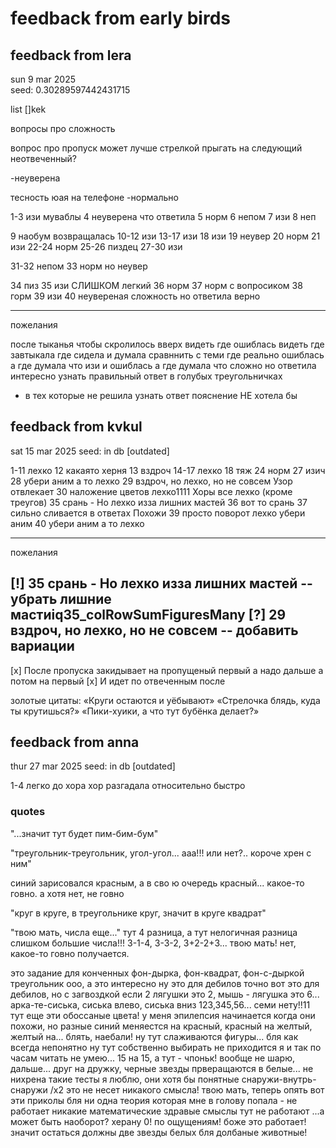 # feedback from early birds

## feedback from lera

sun 9 mar 2025  
seed: 0.30289597442431715

list
[]kek

вопросы про сложность

вопрос про пропуск
может лучше стрелкой прыгать на следующий неотвеченный?

-неуверена

тесность юая на телефоне
-нормально

1-3 изи муваблы
4 неуверена что ответила
5 норм
6 непом
7 изи
8 неп

9 наобум возвращалась
10-12 изи
13-17 изи
18 изи
19 неувер
20 норм
21 изи
22-24 норм
25-26 пиздец
27-30 изи

31-32 непом
33 норм но неувер

34 пиз
35 изи СЛИШКОМ легкий
36 норм
37 норм с вопросиком
38 горм
39 изи
40 неувереная сложность но ответила верно

---

пожелания

после тыканья чтобы скролилось вверх
видеть где ошиблась
видеть где завтыкала
где сидела и думала
сравннить с теми где реально ошиблась
а где думала что изи и ошиблась
а где думала что сложно но ответила
интересно узнать правильный ответ в голубых треугольничках

- в тех которые не решила узнать ответ
  пояснение НЕ хотела бы

## feedback from kvkul

sat 15 mar 2025
seed: in db [outdated]

1-11 лехко
12 какаято херня
13 вздроч
14-17 лехко
18 тяж
24 норм
27 изич
28 убери аним а то лехко
29 вздроч, но лехко, но не совсем
Узор отвлекает
30 наложение цветов лехко1111
Хоры все лехко (кроме треугов)
35 срань - Но лехко изза лишних мастей
36 вот то срань
37 сильно сливается в ответах
Похожи
39 проcто поворот лехко убери аним
40 убери аним а то лехко

---

пожелания

[!] 35 срань - Но лехко изза лишних мастей -- убрать лишние мастиiq35_colRowSumFiguresMany
[?] 29 вздроч, но лехко, но не совсем -- добавить вариации
--
[x] После пропуска закидывает на пропущеный первый а надо дальше а потом на первый
[x] И идет по отвеченным после

золотые цитаты:
«Круги остаются и уёбывают»
«Стрелочка блядь, куда ты крутишься?»
«Пики-хуики, а что тут бубёнка делает?»

## feedback from anna

thur 27 mar 2025
seed: in db [outdated]

1-4 легко до хора
хор разгадала относительно быстро

### quotes

"...значит тут будет пим-бим-бум"

"треугольник-треугольник, угол-угол... ааа!!! или нет?.. короче хрен с ним"

синий зарисовался красным, а в сво ю очередь красный... какое-то говно. а хотя нет, не говно

"круг в круге, в треугольнике круг, значит в круге квадрат"

"твою мать, числа еще..."
тут 4 разница, а тут нелогичная разница
слишком большие числа!!!
3-1-4, 3-3-2, 3+2-2+3... твою мать!
нет, какое-то говно получается.

это задание для конченных
фон-дырка, фон-квадрат, фон-с-дыркой треугольник
ооо, а это интересно
ну это для дебилов точно
вот это для дебилов, но с загвоздкой
если 2 лягушки это 2, мышь - лягушка это 6...
арка-те-сиська, сиська влево, сиська вниз
123,345,56... семи нету!!11
тут еще эти обоссаные цвета!
у меня эпилепсия начинается когда они похожи, но разные
синий меняестся на красный, красный на желтый, желтый на... блять, наебали!
ну тут слаживаются фигуры... бля как всегда непонятно
ну тут собственно выбирать не приходится
я и так по часам читать не умею...
15 на 15, а тут - чпоньк!
вообще не шарю, дальше...
друг на дружку, черные звезды прверащаются в белые... не нихрена
такие тесты я люблю, они хотя бы понятные
снаружи-внутрь-снаружи /х2
это не несет никакого смысла!
твою мать, теперь опять вот эти приколы
бля ни одна теория которая мне в голову попала - не работает
никакие математические здравые смыслы тут не работают
...а может быть наоборот?
херану 0! по ощущениям!
боже это работает! значит остаться должны две звезды белых
бля долбаные животные!

##
